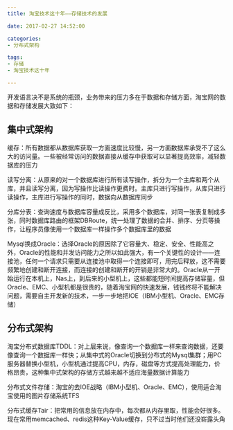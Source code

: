 ```yaml
---
title: 淘宝技术这十年——存储技术的发展

date: 2017-02-27 14:52:00

categories:
- 分布式架构

tags:
- 存储
- 淘宝技术这十年

---
```


开发语言决不是系统的瓶颈，业务带来的压力多在于数据和存储方面，淘宝网的数据和存储发展大致如下：

## 集中式架构

缓存：所有数据都从数据库获取一方面速度比较慢，另一方面数据库承受不了这么大的访问量。一些被经常访问的数据直接从缓存中获取可以显著提高效率，减轻数据库的压力

读写分离：从原来的对一个数据库进行所有读写操作，拆分为一个主库和两个从库，并且读写分离，因为写操作比读操作更费时。主库只进行写操作，从库只进行读操作，主库进行写操作的同时，数据向从数据库同步

分库分表：查询速度与数据库容量成反比，采用多个数据库，对同一张表复制成多张，同时数据库路由的框架DBRoute，统一处理了数据的合并、排序、分页等操作，让程序员像使用一个数据库一样操作多个数据库里的数据

Mysql换成Oracle：选择Oracle的原因除了它容量大、稳定、安全、性能高之外，Oracle的性能和并发访问能力之所以如此强大，有一个关键性的设计——连接池，任何一个请求只需要从连接池中取得一个连接即可，用完后释放，这不需要频繁地创建和断开连接，而连接的创建和断开的开销是非常大的。Oracle从一开始运行在本机上，Nas上，到后来的小型机上，这些都能短时间提高存储容量，但Oracle、EMC、小型机都是很贵的，随着淘宝网的快速发展，钱钱终将不能解决问题，需要自主开发新的技术，一步一步地把IOE（IBM小型机、Oracle、EMC存储）

## 分布式架构

淘宝分布式数据库TDDL：对上层来说，像查询一个数据库一样来查询数据，还要像查询一个数据库一样快；从集中式的Oracle切换到分布式的Mysql集群；用PC服务器替换小型机，小型机通过提高CPU，内存，磁盘等方式提高处理能力，价格昂贵，这种集中式架构的存储方式越来越不适应海量数据计算能力

分布式文件存储：淘宝的去IOE战略（IBM小型机、Oracle、EMC），使用适合淘宝使用的图片存储系统TFS

分布式缓存Tair：把常用的信息放在内存中，每次都从内存里取，性能会好很多。现在常用memcached、redis这种Key-Value缓存，只不过当时他们还没崭露头角